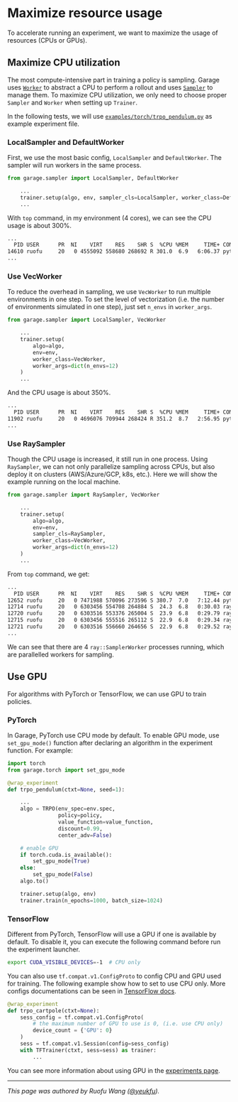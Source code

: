 # Maximize resource usage

To accelerate running an experiment, we want to maximize the usage of resources
(CPUs or GPUs).

## Maximize CPU utilization

The most compute-intensive part in training a policy is sampling. Garage uses
[`Worker`](sampling.html#worker) to abstract a CPU to perform a rollout and uses
[`Sampler`](sampling.html#sampler) to manage them. To maximize CPU utilization,
we only need to choose proper `Sampler` and `Worker` when setting up
`Trainer`.

In the following tests, we will use [`examples/torch/trpo_pendulum.py`](https://github.com/rlworkgroup/garage/blob/master/examples/torch/trpo_pendulum.py)
as example experiment file.

### LocalSampler and DefaultWorker

First, we use the most basic config, `LocalSampler` and `DefaultWorker`. The
sampler will run workers in the same process.

```py
from garage.sampler import LocalSampler, DefaultWorker

    ...
    trainer.setup(algo, env, sampler_cls=LocalSampler, worker_class=DefaultWorker)
    ...
```

With `top` command, in my environment (4 cores), we can see the CPU usage is
about 300%.

```sh
...
  PID USER      PR  NI    VIRT    RES    SHR S  %CPU %MEM     TIME+ COMMAND
14610 ruofu     20   0 4555092 558680 268692 R 301.0  6.9   6:06.37 python examples
...
```

### Use VecWorker

To reduce the overhead in sampling, we use `VecWorker` to run multiple
environments in one step. To set the level of vectorization (i.e. the number of
environments simulated in one step), just set `n_envs` in `worker_args`.

```py
from garage.sampler import LocalSampler, VecWorker

    ...
    trainer.setup(
        algo=algo,
        env=env,
        worker_class=VecWorker,
        worker_args=dict(n_envs=12)
    )
    ...
```

And the CPU usage is about 350%.

```sh
...
  PID USER      PR  NI    VIRT    RES    SHR S  %CPU %MEM     TIME+ COMMAND
11902 ruofu     20   0 4696076 709944 268424 R 351.2  8.7   2:56.95 python examples
...
```

### Use RaySampler

Though the CPU usage is increased, it still run in one process. Using
`RaySampler`, we can not only parallelize sampling across CPUs, but also deploy
it on clusters (AWS/Azure/GCP, k8s, etc.). Here we will show the example running
on the local machine.

```py
from garage.sampler import RaySampler, VecWorker

    ...
    trainer.setup(
        algo=algo,
        env=env,
        sampler_cls=RaySampler,
        worker_class=VecWorker,
        worker_args=dict(n_envs=12)
    )
    ...
```

From `top` command, we get:

```sh
...
  PID USER      PR  NI    VIRT    RES    SHR S  %CPU %MEM     TIME+ COMMAND
12652 ruofu     20   0 7471988 570096 273596 S 380.7  7.0   7:12.44 python examples
12714 ruofu     20   0 6303456 554708 264884 S  24.3  6.8   0:30.03 ray::SamplerWor
12720 ruofu     20   0 6303516 553376 265004 S  23.9  6.8   0:29.79 ray::SamplerWor
12715 ruofu     20   0 6303456 555516 265112 S  22.9  6.8   0:29.34 ray::SamplerWor
12721 ruofu     20   0 6303516 556660 264656 S  22.9  6.8   0:29.52 ray::SamplerWor
...
```

We can see that there are 4 `ray::SamplerWorker` processes running, which are
parallelled workers for sampling.

## Use GPU

For algorithms with PyTorch or TensorFlow, we can use GPU to train policies.

### PyTorch

In Garage, PyTorch use CPU mode by default. To enable GPU mode, use
`set_gpu_mode()` function after declaring an algorithm in the experiment
function. For example:

```py
import torch
from garage.torch import set_gpu_mode

@wrap_experiment
def trpo_pendulum(ctxt=None, seed=1):

    ...
    algo = TRPO(env_spec=env.spec,
                policy=policy,
                value_function=value_function,
                discount=0.99,
                center_adv=False)

    # enable GPU
    if torch.cuda.is_available():
        set_gpu_mode(True)
    else:
        set_gpu_mode(False)
    algo.to()

    trainer.setup(algo, env)
    trainer.train(n_epochs=1000, batch_size=1024)
```

### TensorFlow

Different from PyTorch, TensorFlow will use a GPU if one is available by
default. To disable it, you can execute the following command before run the
experiment launcher.

```sh
export CUDA_VISIBLE_DEVICES=-1  # CPU only
```

You can also use `tf.compat.v1.ConfigProto` to config CPU and GPU used for
training. The following example show how to set to use CPU only. More configs
documentations can be seen in [TensorFlow docs](https://www.tensorflow.org/api_docs/python/tf/compat/v1/ConfigProto).

```py
@wrap_experiment
def trpo_cartpole(ctxt=None):
    sess_config = tf.compat.v1.ConfigProto(
        # the maximum number of GPU to use is 0, (i.e. use CPU only)
        device_count = {'GPU': 0}
    )
    sess = tf.compat.v1.Session(config=sess_config)
    with TFTrainer(ctxt, sess=sess) as trainer:
        ...
```

You can see more information about using GPU in the [experiments page](experiments.html#running-experiments-on-gpu-cpu).

----

*This page was authored by Ruofu Wang ([@yeukfu](https://github.com/yeukfu)).*
